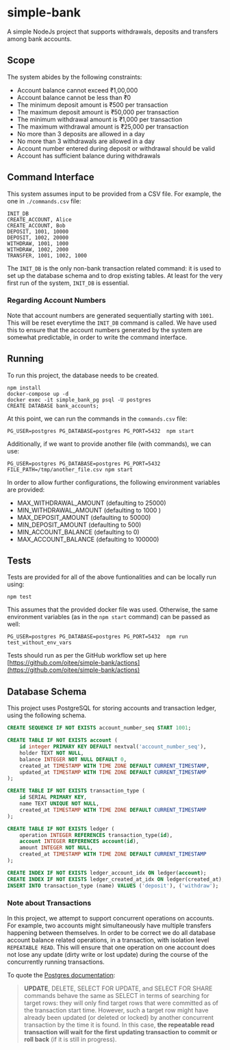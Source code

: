 # simple-bank

A simple NodeJs project that supports withdrawals, deposits and transfers among bank accounts.

## Scope

The system abides by the following constraints:

- Account balance cannot exceed ₹1,00,000
- Account balance cannot be less than ₹0
- The minimum deposit amount is ₹500 per transaction
- The maximum deposit amount is ₹50,000 per transaction
- The minimum withdrawal amount is ₹1,000 per transaction
- The maximum withdrawal amount is ₹25,000 per transaction
- No more than 3 deposits are allowed in a day
- No more than 3 withdrawals are allowed in a day
- Account number entered during deposit or withdrawal should be valid
- Account has sufficient balance during withdrawals


## Command Interface

This system assumes input to be provided from a CSV file. For example, the one in `./commands.csv` file:

```csv
INIT_DB
CREATE_ACCOUNT, Alice
CREATE_ACCOUNT, Bob
DEPOSIT, 1001, 10000
DEPOSIT, 1002, 20000
WITHDRAW, 1001, 1000
WITHDRAW, 1002, 2000
TRANSFER, 1001, 1002, 1000
```
The `INIT_DB` is the only non-bank transaction related command: it is used to set up the database schema and to drop existing tables. At least for the very first run of the system, `INIT_DB` is essential.

### Regarding Account Numbers

Note that account numbers are generated sequentially starting with `1001`. This will be reset everytime the `INIT_DB` command is called. We have used this to ensure that the account numbers generated by the system are somewhat predictable, in order to write the command interface.

## Running

To run this project, the database needs to be created. 

```
npm install
docker-compose up -d
docker exec -it simple_bank_pg psql -U postgres
CREATE DATABASE bank_accounts;
```
At this point, we can run the commands in the `commands.csv` file:

```
PG_USER=postgres PG_DATABASE=postgres PG_PORT=5432  npm start 
```
Additionally, if we want to provide another file (with commands), we can use:

```
PG_USER=postgres PG_DATABASE=postgres PG_PORT=5432  FILE_PATH=/tmp/another_file.csv npm start 
```

In order to allow further configurations, the following environment variables are provided:

- MAX_WITHDRAWAL_AMOUNT (defaulting to 25000)
- MIN_WITHDRAWAL_AMOUNT (defaulting to 1000 )
- MAX_DEPOSIT_AMOUNT (defaulting to 50000)
- MIN_DEPOSIT_AMOUNT (defaulting to 500)
- MIN_ACCOUNT_BALANCE (defaulting to 0)
- MAX_ACCOUNT_BALANCE (defaulting to 100000)


## Tests

Tests are provided for all of the above funtionalities and can be locally run using:

```
npm test
```
This assumes that the provided docker file was used. Otherwise, the same environment variables (as in the `npm start` command) can be passed as well:

```
PG_USER=postgres PG_DATABASE=postgres PG_PORT=5432  npm run test_without_env_vars 
```

Tests should run as per the GitHub workflow set up here [https://github.com/oitee/simple-bank/actions](https://github.com/oitee/simple-bank/actions)

## Database Schema

This project uses PostgreSQL for storing accounts and transaction ledger, using the following schema.

```sql
CREATE SEQUENCE IF NOT EXISTS account_number_seq START 1001;

CREATE TABLE IF NOT EXISTS account (
    id integer PRIMARY KEY DEFAULT nextval('account_number_seq'),
    holder TEXT NOT NULL,
    balance INTEGER NOT NULL DEFAULT 0,
    created_at TIMESTAMP WITH TIME ZONE DEFAULT CURRENT_TIMESTAMP,
    updated_at TIMESTAMP WITH TIME ZONE DEFAULT CURRENT_TIMESTAMP
);

CREATE TABLE IF NOT EXISTS transaction_type (
    id SERIAL PRIMARY KEY,
    name TEXT UNIQUE NOT NULL,
    created_at TIMESTAMP WITH TIME ZONE DEFAULT CURRENT_TIMESTAMP
);

CREATE TABLE IF NOT EXISTS ledger (
    operation INTEGER REFERENCES transaction_type(id),
    account INTEGER REFERENCES account(id),
    amount INTEGER NOT NULL,
    created_at TIMESTAMP WITH TIME ZONE DEFAULT CURRENT_TIMESTAMP
);

CREATE INDEX IF NOT EXISTS ledger_account_idx ON ledger(account);
CREATE INDEX IF NOT EXISTS ledger_created_at_idx ON ledger(created_at);
INSERT INTO transaction_type (name) VALUES ('deposit'), ('withdraw');

```

### Note about Transactions

In this project, we attempt to support concurrent operations on accounts. For example, two accounts might simultaneously have multiple transfers happening between themselves. In order to be correct we do all database account balance related operations, in a transaction, with isolation level `REPEATABLE READ`. This will ensure that one operation on one account does not lose any update (dirty write or lost update) during the course of the concurrently running transactions. 

To quote the [Postgres documentation](https://www.postgresql.org/docs/9.5/transaction-iso.html):

> **UPDATE**, DELETE, SELECT FOR UPDATE, and SELECT FOR SHARE commands behave the same as SELECT in terms of searching for target rows: they will only find target rows that were committed as of the transaction start time. However, such a target row might have already been updated (or deleted or locked) by another concurrent transaction by the time it is found. In this case, **the repeatable read transaction will wait for the first updating transaction to commit or roll back** (if it is still in progress). 
